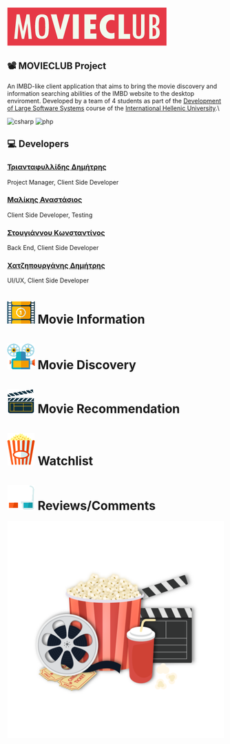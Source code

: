 ![Logo](/development/images/MovieClub-Logo.png)

## 📽️ MOVIECLUB Project
An IMBD-like client application that aims to bring the movie discovery and information searching abilities of the IMBD website to the desktop enviroment. Developed by a team of 4 students as part of the [Development of Large Software Systems](https://www.iee.ihu.gr/en/course/1948/) course of the [International Hellenic University](https://www.ihu.gr/).\

![csharp](https://github.com/abranhe/programming-languages-logos/blob/master/src/csharp/csharp_64x64.png)
![php](https://github.com/abranhe/programming-languages-logos/blob/master/src/php/php_64x64.png)

## 💻 Developers
### [Τριανταφυλλίδης Δημήτρης](https://github.com/dim-tri) 
Project Manager, Client Side Developer
### [Μαλίκης Αναστάσιος](https://github.com/Tmalikis)
Client Side Developer, Testing
### [Στουγιάννου Κωνσταντίνος](https://github.com/KwnstantinosSt)
Back End, Client Side Developer
### [Χατζηπουργάνης Δημήτρης](https://github.com/dchatzip)
UI/UX, Client Side Developer

# ![vc1](/development/images/cine-vector1.png)  Movie Information
# ![vc1](/development/images/cine-vector2.png)  Movie Discovery
# ![vc1](/development/images/cine-vector4.png)  Movie Recommendation
# ![vc1](/development/images/cine-vector5.png)  Watchlist
# ![vc1](/development/images/cine-vector6.png)  Reviews/Comments

![Logo](/development/images/cinema-vector.png)
